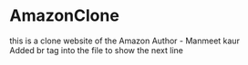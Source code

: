 # AmazonClone
this is a clone website of the Amazon
Author - Manmeet kaur
<br>
Added br tag into the file to show the next line
